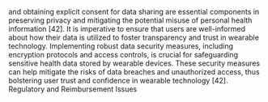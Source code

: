 and obtaining explicit consent for data sharing are essential components in preserving privacy and
mitigating the potential misuse of personal health information [42]. It is imperative to ensure that users are
well-informed about how their data is utilized to foster transparency and trust in wearable technology.
Implementing robust data security measures, including encryption protocols and access controls, is crucial
for safeguarding sensitive health data stored by wearable devices. These security measures can help mitigate
the risks of data breaches and unauthorized access, thus bolstering user trust and confidence in wearable
technology [42].
Regulatory and Reimbursement Issues